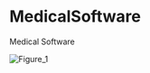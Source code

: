 # MedicalSoftware
Medical Software


![Figure_1](https://user-images.githubusercontent.com/95079463/198080738-c877d2f5-8199-4043-80e9-614c22c8a86d.png)
